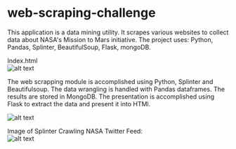 # web-scraping-challenge


This application is a data mining utility.  It scrapes various websites to collect data about NASA's Mission to Mars initiative. The project uses:
Python, Pandas, Splinter, BeautifulSoup, Flask, mongoDB.  


 Index.html<br>
![alt text](https://github.com/grybk1/web-scraping-challenge/blob/master/Grade_This/index_hmtl.PNG?raw=true)

The web scrapping module is accomplished using Python, Splinter and Beautifulsoup. The data wrangling is handled with Pandas dataframes.  The results are stored in MongoDB.  The presentation is accomplished using Flask to extract the data and present it into HTMl.  


![alt text](https://github.com/grybk1/web-scraping-challenge/blob/master/Grade_This/hemispheres_html.PNG?raw=true)


Image of Splinter Crawling NASA Twitter Feed:<BR>
![alt text](https://github.com/grybk1/web-scraping-challenge/blob/master/Grade_This/splinter_scraping.PNG?raw=true)
